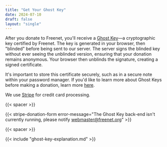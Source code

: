 ```yaml
---
title: "Get Your Ghost Key"
date: 2024-07-10
draft: false
layout: "single"
---
```


After you donate to Freenet, you'll receive a [Ghost Key](/ghostkey/)—a cryptographic key certified
by Freenet. The key is generated in your browser, then "blinded" before being sent to our server.
The server signs the blinded key without ever seeing the unblinded version, ensuring that your
donation remains anonymous. Your browser then unblinds the signature, creating a signed certificate.

It's important to store this certificate securely, such as in a secure note within your password
manager. If you'd like to learn more about Ghost Keys before making a donation, learn more [here](/ghostkey/).

We use [Stripe](https://stripe.com/) for credit card processing.

{{< spacer >}}

{{< stripe-donation-form error-message="The Ghost Key back-end isn't currently running, please notify webmaster@freenet.org" >}}

{{< spacer >}}

<div id="certificateSection" style="display: none;">
  <h2>Your Ghost Key</h2>
  <p>Below is your Ghost Key. Please copy and save it securely.</p>
  <textarea id="combinedKey" rows="10" cols="72" readonly></textarea>
  <button id="copyCombinedKey">Copy Ghost Key</button>
</div>

<div id="errorMessage" style="display: none; color: red;"></div>

{{< include "ghost-key-explanation.md" >}}
